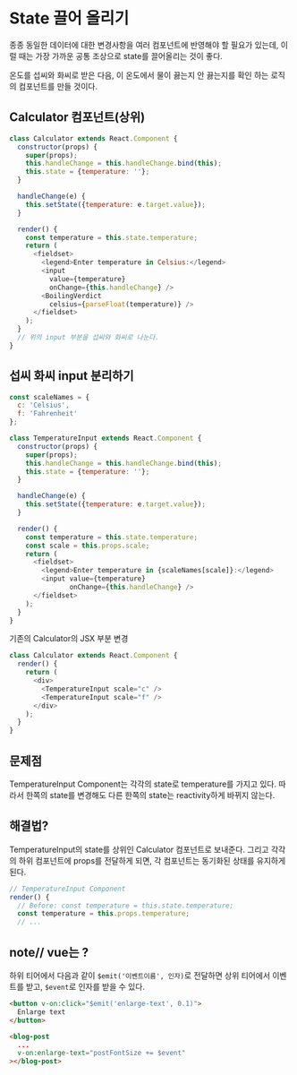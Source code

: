 # State 끌어 올리기

종종 동일한 데이터에 대한 변경사항을 여러 컴포넌트에 반영해야 할 필요가 있는데, 이럴 때는 가장 가까운 공통 조상으로 state를 끌어올리는 것이 좋다.

온도를 섭씨와 화씨로 받은 다음, 이 온도에서 물이 끓는지 안 끓는지를 확인 하는 로직의 컴포넌트를 만들 것이다. 

## Calculator 컴포넌트(상위)

```js
class Calculator extends React.Component {
  constructor(props) {
    super(props);
    this.handleChange = this.handleChange.bind(this);
    this.state = {temperature: ''};
  }

  handleChange(e) {
    this.setState({temperature: e.target.value});
  }

  render() {
    const temperature = this.state.temperature;
    return (
      <fieldset>
        <legend>Enter temperature in Celsius:</legend>
        <input
          value={temperature}
          onChange={this.handleChange} />
        <BoilingVerdict
          celsius={parseFloat(temperature)} />
      </fieldset>
    );
  }
  // 위의 input 부분을 섭씨와 화씨로 나눈다. 
}
```

## 섭씨 화씨 input 분리하기

```js
const scaleNames = {
  c: 'Celsius',
  f: 'Fahrenheit'
};

class TemperatureInput extends React.Component {
  constructor(props) {
    super(props);
    this.handleChange = this.handleChange.bind(this);
    this.state = {temperature: ''};
  }

  handleChange(e) {
    this.setState({temperature: e.target.value});
  }

  render() {
    const temperature = this.state.temperature;
    const scale = this.props.scale;
    return (
      <fieldset>
        <legend>Enter temperature in {scaleNames[scale]}:</legend>
        <input value={temperature}
               onChange={this.handleChange} />
      </fieldset>
    );
  }
}
```

기존의 Calculator의 JSX 부분 변경
```js
class Calculator extends React.Component {
  render() {
    return (
      <div>
        <TemperatureInput scale="c" />
        <TemperatureInput scale="f" />
      </div>
    );
  }
}
```

## 문제점 
TemperatureInput Component는 각각의 state로 temperature를 가지고 있다. 
따라서 한쪽의 state를 변경해도 다른 한쪽의 state는 reactivity하게 바뀌지 않는다. 

## 해결법? 
TemperatureInput의 state를 상위인 Calculator 컴포넌트로 보내준다. 그리고 각각의 하위 컴포넌트에 props를 전달하게 되면, 각 컴포넌트는 동기화된 상태를 유지하게 된다. 

```js
// TemperatureInput Component
render() {
  // Before: const temperature = this.state.temperature;
  const temperature = this.props.temperature;
  // ...
```

## note// vue는 ?

하위 티어에서 다음과 같이 `$emit('이벤트이름', 인자)`로 전달하면 
상위 티어에서 이벤트를 받고, `$event`로 인자를 받을 수 있다.
```html
<button v-on:click="$emit('enlarge-text', 0.1)">
  Enlarge text
</button>
```

```html
<blog-post
  ...
  v-on:enlarge-text="postFontSize += $event"
></blog-post>
```